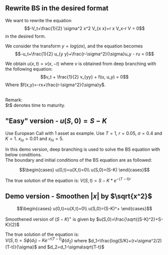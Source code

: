 ## Rewrite BS in the desired format

We want to rewrite the equation $$-V_t+\frac{1}{2} \sigma^2 x^2 V_{x x}+r x  V_x-r V = 0$$ in the desired form.<br/>

We consider the transform $y=log(\sigma x)$, and the equation becomes $$-u_t+\frac{1}{2} u_{y y}+\frac{r-\sigma^2}{\sigma}u_y - ru = 0$$

We obtain $u(x,t)=v(x,-t)$ where $v$ is obtained from deep branching with the following equation:
$$v_t + \frac{1}{2} v_{yy} + f(u, u_y) = 0$$
Where $f(x,y)=-rx+\frac{r-\sigma^2}{\sigma}y$.

<br/>
Remark: <br/>
$t$ denotes time to maturity.

## "Easy" version - $u(S,0)=S-K$

Use European Call with 1 asset as example. Use $T=1$, $r=0.05$, $\sigma=0.4$ and $K=1$. $x_{lo}=0.01$ and $x_{hi}=5$.<br/>

In this demo version, deep branching is used to solve the BS equation with below conditions. <br/>
The boundary and initial conditions of the BS equation are as followed:

$$\begin{cases}
u(0,t)=u(X,t)=0\\
u(S,0)=(S-K)
\end{cases}$$

The true solution of the equation is: $V(S,t)=S-K*e^{-(T-t)r}$

## Demo version - Smoothen $|x|$ by $\sqrt{x^2}$

$$\begin{cases}
u(0,t)=u(X,t)=0\\
u(S,0)=(S-K)^+
\end{cases}$$

Smoothened version of $(S-K)^+$ is given by $u(S,0)=\frac{\sqrt{(S-K)^2}+S-K}{2}$

The true solution of the equation is: <br/>
$V(S,t)=S\phi(d_1)-K e^{-r(T-t)} \phi(d_2)$
where $d_1=\frac{log(S/K)+(r+\sigma^2/2)(T-t)}{\sigma}$ and $d_2=d_1-\sigma\sqrt{T-t}$
